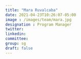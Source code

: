 ```yaml
---
title: "Mara Ruvalcaba"
date: 2021-04-23T10:26:07-05:00
image : /images/team/mara.jpg
designation : Program Manager
twitter:
linkedin: 
committee: 
group: sg
draft: false
---
```


